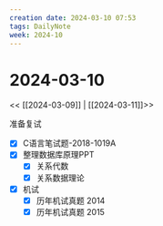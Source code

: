 ```yaml
---
creation date: 2024-03-10 07:53
tags: DailyNote
week: 2024-10
---
```


# 2024-03-10

<< [[2024-03-09]] | [[2024-03-11]]>>


准备复试
- [x] C语言笔试题-2018-1019A
- [x] 整理数据库原理PPT
	- [x] 关系代数
	- [x] 关系数据理论
- [x] 机试
	- [x] 历年机试真题 2014
	- [x] 历年机试真题 2015
